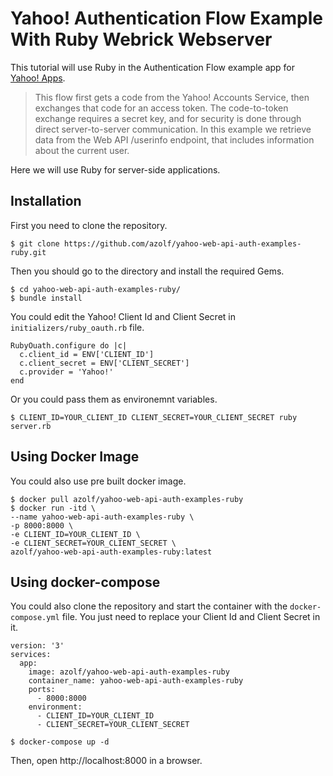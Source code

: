 # Yahoo! Authentication Flow Example With Ruby Webrick Webserver

This tutorial will use Ruby in the Authentication Flow example app for [Yahoo! Apps](https://developer.yahoo.com/oauth2/guide/openid_connect/getting_started.html).

> This flow first gets a code from the Yahoo! Accounts Service, then exchanges that code for an access token. The code-to-token exchange requires a secret key, and for security is done through direct server-to-server communication.
In this example we retrieve data from the Web API /userinfo endpoint, that includes information about the current user.

Here we will use Ruby for server-side applications.

## Installation
First you need to clone the repository.
```
$ git clone https://github.com/azolf/yahoo-web-api-auth-examples-ruby.git
```
Then you should go to the directory and install the required Gems.
```
$ cd yahoo-web-api-auth-examples-ruby/
$ bundle install
```

You could edit the Yahoo! Client Id and Client Secret in `initializers/ruby_oauth.rb` file.
```
RubyOuath.configure do |c|
  c.client_id = ENV['CLIENT_ID']
  c.client_secret = ENV['CLIENT_SECRET']
  c.provider = 'Yahoo!'
end
```

Or you could pass them as environemnt variables.
```
$ CLIENT_ID=YOUR_CLIENT_ID CLIENT_SECRET=YOUR_CLIENT_SECRET ruby server.rb
```

## Using Docker Image
You could also use pre built docker image.

```
$ docker pull azolf/yahoo-web-api-auth-examples-ruby
$ docker run -itd \
--name yahoo-web-api-auth-examples-ruby \
-p 8000:8000 \
-e CLIENT_ID=YOUR_CLIENT_ID \
-e CLIENT_SECRET=YOUR_CLIENT_SECRET \
azolf/yahoo-web-api-auth-examples-ruby:latest
```

## Using docker-compose
You could also clone the repository and start the container with the `docker-compose.yml` file. You just need to replace your Client Id and Client Secret in it.
```
version: '3'
services:
  app:
    image: azolf/yahoo-web-api-auth-examples-ruby
    container_name: yahoo-web-api-auth-examples-ruby
    ports:
      - 8000:8000
    environment:
      - CLIENT_ID=YOUR_CLIENT_ID
      - CLIENT_SECRET=YOUR_CLIENT_SECRET
```

```
$ docker-compose up -d
```

Then, open http://localhost:8000 in a browser.